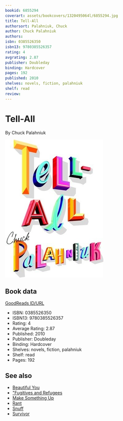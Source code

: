 ```yaml
---
bookid: 6855294
coverart: assets/bookcovers/1320495064l/6855294.jpg
title: Tell-All
authorsort: Palahniuk, Chuck
author: Chuck Palahniuk
authors: 
isbn: 0385526350
isbn13: 9780385526357
rating: 4
avgrating: 2.87
publisher: Doubleday
binding: Hardcover
pages: 192
published: 2010
shelves: novels, fiction, palahniuk
shelf: read
review: 
---
```


# Tell-All

By Chuck Palahniuk

![](../../assets/bookcovers/1320495064l/6855294.jpg)

## Book data

[GoodReads ID/URL](https://www.goodreads.com/book/show/6855294)

- ISBN: 0385526350
- ISBN13: 9780385526357
- Rating: 4
- Average Rating: 2.87
- Published: 2010
- Publisher: Doubleday
- Binding: Hardcover
- Shelves: novels, fiction, palahniuk
- Shelf: read
- Pages: 192


## See also

- [Beautiful You](Beautiful_You.md)
- ["Fugitives and Refugees](Fugitives_and_Refugees-_A_Walk_in_Portland__Oregon.md)
- [Make Something Up](Make_Something_Up-_Stories_You_Cant_Unread.md)
- [Rant](Rant.md)
- [Snuff](Snuff.md)
- [Survivor](Survivor.md)
